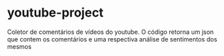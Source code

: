 # youtube-project
 Coletor de comentários de vídeos do youtube. O código retorna um json que contem os comentários e uma respectiva análise de sentimentos dos mesmos
